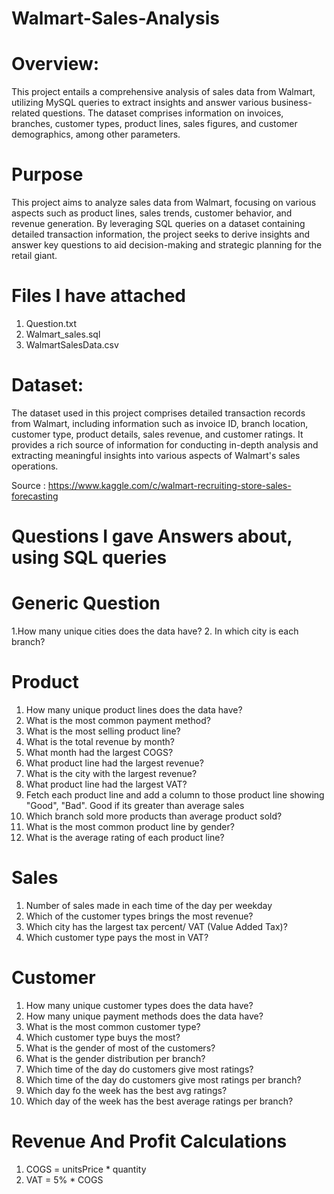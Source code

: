 # Walmart-Sales-Analysis

# Overview:
This project entails a comprehensive analysis of sales data from Walmart, utilizing MySQL queries to extract insights and answer various business-related questions. The dataset comprises information on invoices, branches, customer types, product lines, sales figures, and customer demographics, among other parameters.

# Purpose
This project aims to analyze sales data from Walmart, focusing on various aspects such as product lines, sales trends, customer behavior, and revenue generation. By leveraging SQL queries on a dataset containing detailed transaction information, the project seeks to derive insights and answer key questions to aid decision-making and strategic planning for the retail giant.

# Files I have attached 

1. Question.txt
2. Walmart_sales.sql
3. WalmartSalesData.csv

# Dataset:
The dataset used in this project comprises detailed transaction records from Walmart, including information such as invoice ID, branch location, customer type, product details, sales revenue, and customer ratings. It provides a rich source of information for conducting in-depth analysis and extracting meaningful insights into various aspects of Walmart's sales operations.

Source : https://www.kaggle.com/c/walmart-recruiting-store-sales-forecasting

# Questions I gave Answers about, using SQL queries
# Generic Question
1.How many unique cities does the data have?
2. In which city is each branch?

# Product
1. How many unique product lines does the data have?
2. What is the most common payment method?
3. What is the most selling product line?
4. What is the total revenue by month?
5. What month had the largest COGS?
6. What product line had the largest revenue?
7. What is the city with the largest revenue?
8. What product line had the largest VAT?
9. Fetch each product line and add a column to those product line showing "Good", "Bad". Good if its greater than average sales
10. Which branch sold more products than average product sold?
11. What is the most common product line by gender?
12. What is the average rating of each product line?

# Sales
1. Number of sales made in each time of the day per weekday
2. Which of the customer types brings the most revenue?
3. Which city has the largest tax percent/ VAT (Value Added Tax)?
4. Which customer type pays the most in VAT?

# Customer
1. How many unique customer types does the data have?
2. How many unique payment methods does the data have?
3. What is the most common customer type?
4. Which customer type buys the most?
5. What is the gender of most of the customers?
6. What is the gender distribution per branch?
7. Which time of the day do customers give most ratings?
8. Which time of the day do customers give most ratings per branch?
9. Which day fo the week has the best avg ratings?
10. Which day of the week has the best average ratings per branch?

# Revenue And Profit Calculations
1. COGS = unitsPrice * quantity 
2. VAT = 5% * COGS 




